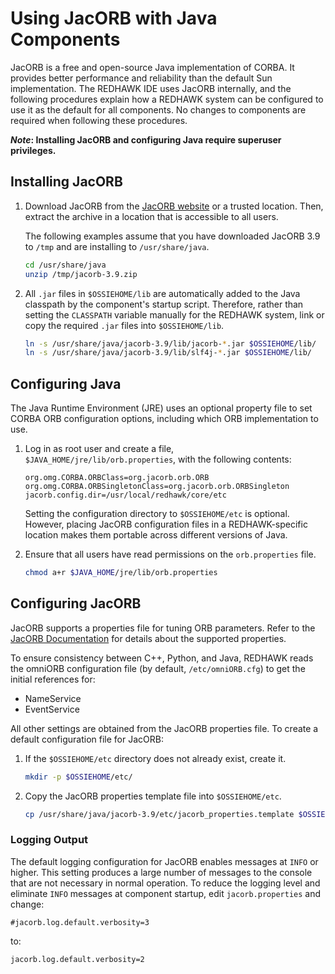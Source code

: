 # Using JacORB with Java Components

JacORB is a free and open-source Java implementation of CORBA.
It provides better performance and reliability than the default Sun implementation.
The REDHAWK IDE uses JacORB internally, and the following procedures explain how a REDHAWK system can be configured to use it as the default for all components.
No changes to components are required when following these procedures.

**_Note_: Installing JacORB and configuring Java require superuser privileges.**

## Installing JacORB

1. Download JacORB from the [JacORB website](https://www.jacorb.org) or a trusted location.
Then, extract the archive in a location that is accessible to all users.

    The following examples assume that you have downloaded JacORB 3.9 to `/tmp` and are installing to `/usr/share/java`.

    ```sh
    cd /usr/share/java
    unzip /tmp/jacorb-3.9.zip
    ```

2. All `.jar` files in `$OSSIEHOME/lib` are automatically added to the Java classpath by the component's startup script. Therefore, rather than setting the `CLASSPATH` variable manually for the REDHAWK system, link or copy the required `.jar` files into `$OSSIEHOME/lib`.

    ```sh
    ln -s /usr/share/java/jacorb-3.9/lib/jacorb-*.jar $OSSIEHOME/lib/
    ln -s /usr/share/java/jacorb-3.9/lib/slf4j-*.jar $OSSIEHOME/lib/
    ```

## Configuring Java

The Java Runtime Environment (JRE) uses an optional property file to set CORBA ORB configuration options, including which ORB implementation to use.

1. Log in as root user and create a file, `$JAVA_HOME/jre/lib/orb.properties`, with the following contents:

    ```properties
    org.omg.CORBA.ORBClass=org.jacorb.orb.ORB
    org.omg.CORBA.ORBSingletonClass=org.jacorb.orb.ORBSingleton
    jacorb.config.dir=/usr/local/redhawk/core/etc
    ```

    Setting the configuration directory to `$OSSIEHOME/etc` is optional.
    However, placing JacORB configuration files in a REDHAWK-specific location makes them portable across different versions of Java.

2. Ensure that all users have read permissions on the `orb.properties` file.

    ```sh
    chmod a+r $JAVA_HOME/jre/lib/orb.properties
    ```

## Configuring JacORB

JacORB supports a properties file for tuning ORB parameters.
Refer to the [JacORB Documentation](https://www.jacorb.org/documentation.html) for details about the supported properties.

To ensure consistency between C++, Python, and Java, REDHAWK reads the omniORB configuration file (by default, `/etc/omniORB.cfg`) to get the initial references for:

* NameService
* EventService

All other settings are obtained from the JacORB properties file. To create a default configuration file for JacORB:

1. If the `$OSSIEHOME/etc` directory does not already exist, create it.

    ```sh
    mkdir -p $OSSIEHOME/etc/
    ```

2. Copy the JacORB properties template file into `$OSSIEHOME/etc`.

    ```sh
    cp /usr/share/java/jacorb-3.9/etc/jacorb_properties.template $OSSIEHOME/etc/jacorb.properties
    ```

### Logging Output

The default logging configuration for JacORB enables messages at `INFO` or higher.
This setting produces a large number of messages to the console that are not necessary in normal operation.
To reduce the logging level and eliminate `INFO` messages at component startup, edit `jacorb.properties` and change:

```properties
#jacorb.log.default.verbosity=3
```

to:

```properties
jacorb.log.default.verbosity=2
```
